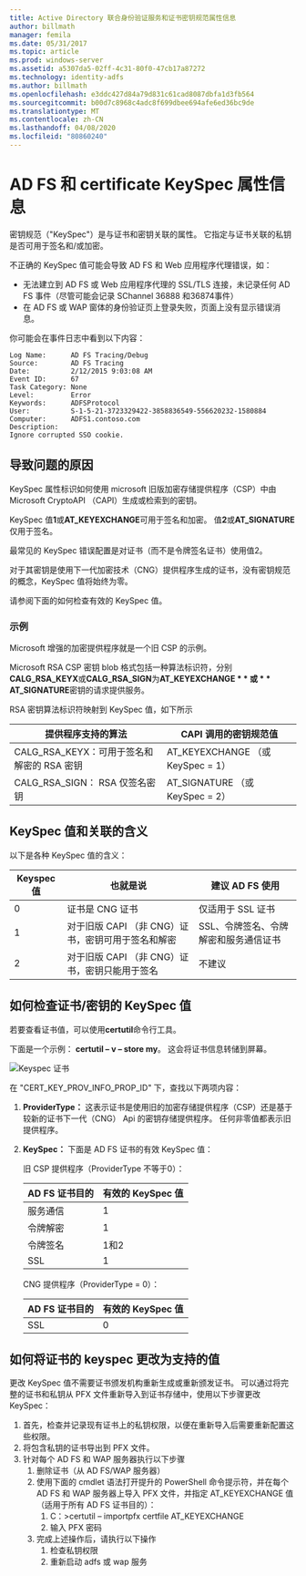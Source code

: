 ```yaml
---
title: Active Directory 联合身份验证服务和证书密钥规范属性信息
author: billmath
manager: femila
ms.date: 05/31/2017
ms.topic: article
ms.prod: windows-server
ms.assetid: a5307da5-02ff-4c31-80f0-47cb17a87272
ms.technology: identity-adfs
ms.author: billmath
ms.openlocfilehash: e3ddc427d84a79d831c61cad8087dbfa1d3fb564
ms.sourcegitcommit: b00d7c8968c4adc8f699dbee694afe6ed36bc9de
ms.translationtype: MT
ms.contentlocale: zh-CN
ms.lasthandoff: 04/08/2020
ms.locfileid: "80860240"
---
```

# <a name="ad-fs-and-certificate-keyspec-property-information"></a>AD FS 和 certificate KeySpec 属性信息
密钥规范（"KeySpec"）是与证书和密钥关联的属性。 它指定与证书关联的私钥是否可用于签名和/或加密。   

不正确的 KeySpec 值可能会导致 AD FS 和 Web 应用程序代理错误，如：


- 无法建立到 AD FS 或 Web 应用程序代理的 SSL/TLS 连接，未记录任何 AD FS 事件（尽管可能会记录 SChannel 36888 和36874事件）
- 在 AD FS 或 WAP 窗体的身份验证页上登录失败，页面上没有显示错误消息。

你可能会在事件日志中看到以下内容：

    Log Name:      AD FS Tracing/Debug
    Source:        AD FS Tracing
    Date:          2/12/2015 9:03:08 AM
    Event ID:      67
    Task Category: None
    Level:         Error
    Keywords:      ADFSProtocol
    User:          S-1-5-21-3723329422-3858836549-556620232-1580884
    Computer:      ADFS1.contoso.com
    Description:
    Ignore corrupted SSO cookie.

## <a name="what-causes-the-problem"></a>导致问题的原因
KeySpec 属性标识如何使用 microsoft 旧版加密存储提供程序（CSP）中由 Microsoft CryptoAPI （CAPI）生成或检索到的密钥。

KeySpec 值**1**或**AT_KEYEXCHANGE**可用于签名和加密。  值**2**或**AT_SIGNATURE**仅用于签名。

最常见的 KeySpec 错误配置是对证书（而不是令牌签名证书）使用值2。  

对于其密钥是使用下一代加密技术（CNG）提供程序生成的证书，没有密钥规范的概念，KeySpec 值将始终为零。

请参阅下面的如何检查有效的 KeySpec 值。 

### <a name="example"></a>示例
Microsoft 增强的加密提供程序就是一个旧 CSP 的示例。 

Microsoft RSA CSP 密钥 blob 格式包括一种算法标识符，分别**CALG_RSA_KEYX**或**CALG_RSA_SIGN**为<strong>AT_KEYEXCHANGE * * 或 * * AT_SIGNATURE</strong>密钥的请求提供服务。

RSA 密钥算法标识符映射到 KeySpec 值，如下所示

| 提供程序支持的算法| CAPI 调用的密钥规范值 |
| --- | --- |
|CALG_RSA_KEYX：可用于签名和解密的 RSA 密钥| AT_KEYEXCHANGE （或 KeySpec = 1）|
CALG_RSA_SIGN： RSA 仅签名密钥 |AT_SIGNATURE （或 KeySpec = 2）|

## <a name="keyspec-values-and-associated-meanings"></a>KeySpec 值和关联的含义
以下是各种 KeySpec 值的含义：

|Keyspec 值|也就是说|建议 AD FS 使用|
| --- | --- | --- |
|0|证书是 CNG 证书|仅适用于 SSL 证书|
|1|对于旧版 CAPI （非 CNG）证书，密钥可用于签名和解密|    SSL、令牌签名、令牌解密和服务通信证书|
|2|对于旧版 CAPI （非 CNG）证书，密钥只能用于签名|不建议|

## <a name="how-to-check-the-keyspec-value-for-your-certificates--keys"></a>如何检查证书/密钥的 KeySpec 值
若要查看证书值，可以使用**certutil**命令行工具。  

下面是一个示例： **certutil – v – store my**。  这会将证书信息转储到屏幕。

![Keyspec 证书](media/AD-FS-and-KeySpec-Property/keyspec1.png)

在 "CERT_KEY_PROV_INFO_PROP_ID" 下，查找以下两项内容：


1. **ProviderType：** 这表示证书是使用旧的加密存储提供程序（CSP）还是基于较新的证书下一代（CNG） Api 的密钥存储提供程序。  任何非零值都表示旧提供程序。
2. **KeySpec：** 下面是 AD FS 证书的有效 KeySpec 值：

   旧 CSP 提供程序（ProviderType 不等于0）：

   |AD FS 证书目的|有效的 KeySpec 值|
   | --- | --- |
   |服务通信|1|
   |令牌解密|1|
   |令牌签名|1和2|
   |SSL|1|

   CNG 提供程序（ProviderType = 0）：

   |AD FS 证书目的|有效的 KeySpec 值|
   | --- | --- |   
   |SSL|0|

## <a name="how-to-change-the-keyspec-for-your-certificate-to-a-supported-value"></a>如何将证书的 keyspec 更改为支持的值
更改 KeySpec 值不需要证书颁发机构重新生成或重新颁发证书。  可以通过将完整的证书和私钥从 PFX 文件重新导入到证书存储中，使用以下步骤更改 KeySpec：


1. 首先，检查并记录现有证书上的私钥权限，以便在重新导入后需要重新配置这些权限。
2. 将包含私钥的证书导出到 PFX 文件。
3. 针对每个 AD FS 和 WAP 服务器执行以下步骤
    1. 删除证书（从 AD FS/WAP 服务器）
    2. 使用下面的 cmdlet 语法打开提升的 PowerShell 命令提示符，并在每个 AD FS 和 WAP 服务器上导入 PFX 文件，并指定 AT_KEYEXCHANGE 值（适用于所有 AD FS 证书目的）：
        1. C：\>certutil – importpfx certfile AT_KEYEXCHANGE
        2. 输入 PFX 密码
    3. 完成上述操作后，请执行以下操作
        1. 检查私钥权限
        2. 重新启动 adfs 或 wap 服务






